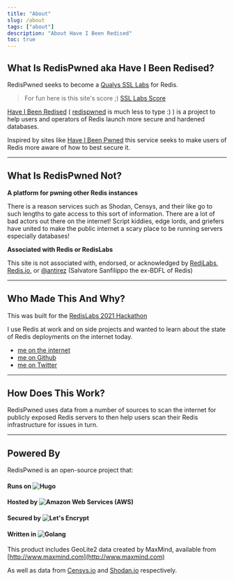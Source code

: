 ```yaml
---
title: "About"
slug: /about
tags: ["about"]
description: "About Have I Been Redised"
toc: true
---
```


## What Is RedisPwned aka Have I Been Redised?

RedisPwned seeks to become a [Qualys SSL Labs](https://www.ssllabs.com/ssltest/) for Redis.

> For fun here is this site's score ;) [SSL Labs Score](https://www.ssllabs.com/ssltest/analyze.html?d=redispwned.app&latest)

[Have I Been Redised](https://haveibeenredised.com) ( [redispwned](https://redispwned.app) is much less to type :) ) is a project to help users and operators of Redis launch more secure and hardened databases.

Inspired by sites like [Have I Been Pwned](https://haveibeenpwned.com/) this service seeks to make users of Redis more aware of how to best secure it.

---

## What Is RedisPwned Not?

**A platform for pwning other Redis instances**

There is a reason services such as Shodan, Censys, and their like go to such lengths to gate access to this sort of information. There are a lot of bad actors out there on the internet! Script kiddies, edge lords, and griefers have united to make the public internet a scary place to be running servers especially databases!

**Associated with Redis or RedisLabs**

This site is not associated with, endorsed, or acknowledged by [RediLabs](https://redislabs.com/),  [Redis.io](https://redis.io/), or [@antirez](https://twitter.com/antirez?s=20) (Salvatore Sanfilippo the ex-BDFL of Redis)

---

## Who Made This And Why?

This was built for the [RedisLabs 2021 Hackathon](https://redislabs.com/hackathon-2021/)

I use Redis at work and on side projects and wanted to learn about the state of Redis deployments on the internet today.

- [me on the internet](https://mblum.me)
- [me on Github](https://github.com/mikeblum)
- [me on Twitter](https://twitter.com/roguequery)

---

## How Does This Work?

RedisPwned uses data from a number of sources to scan the internet for publicly exposed Redis servers to then help users scan their Redis infrastructure for issues in turn.

---

## Powered By

RedisPwned is an open-source project that:

#### Runs on ![Hugo](/images/hugo.svg)

#### Hosted by ![Amazon Web Services (AWS)](/images/aws.svg)

#### Secured by ![Let's Encrypt](/images/letsencrypt.svg)

#### Written in ![Golang](/images/go.svg)

This product includes GeoLite2 data created by MaxMind, available from [http://www.maxmind.com](http://www.maxmind.com)

As well as data from [Censys.io](https://censys.io/) and [Shodan.io](https://shodan.io/) respectively.
